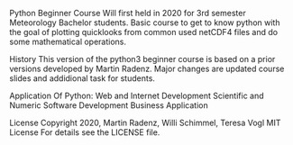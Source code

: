 Python Beginner Course
Will first held in 2020 for 3rd semester Meteorology Bachelor students. Basic course to get to know python with the goal of plotting quicklooks from common used netCDF4 files and do some mathematical operations.

History
This version of the python3 beginner course is based on a prior versions developed by Martin Radenz. Major changes are updated course slides and addidional task for students.

Application Of Python:
  Web and Internet Development
  Scientific and Numeric
  Software Development
  Business Application
  
License
Copyright 2020, Martin Radenz, Willi Schimmel, Teresa Vogl MIT License For details see the LICENSE file.
